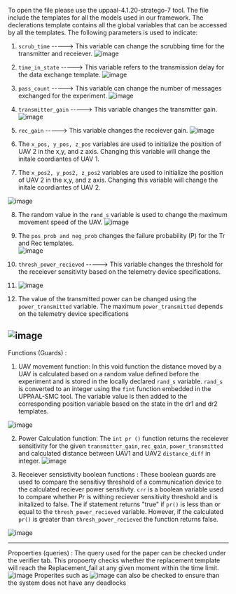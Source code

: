 To open the file please use the uppaal-4.1.20-stratego-7 tool. 
The file include the templates for all the models used in our framework. 
The declerations template contains all the global variables that can be accessed by all the templates. The following parameters is used to indicate:
1. 	`scrub_time`    -----> This variable can change the scrubbing time for the transmitter and receiever. ![image](https://user-images.githubusercontent.com/68142141/120345051-22eae800-c2c8-11eb-934f-15c088ede37a.png)

2.  `time_in_state` -----> This variable refers to the transmission delay for the data exchange template. ![image](https://user-images.githubusercontent.com/68142141/120345346-647b9300-c2c8-11eb-80c2-f188ed6af144.png)

3.  `pass_count`    -----> This variable can change the number of messages exchanged for the experiment. ![image](https://user-images.githubusercontent.com/68142141/120345424-75c49f80-c2c8-11eb-9050-41273f6c7926.png)
4.  `transmitter_gain`    -----> This variable changes the transmitter gain. ![image](https://user-images.githubusercontent.com/68142141/120347865-a4dc1080-c2ca-11eb-8e7b-e85007af6d2b.png)

5.  `rec_gain`    -----> This variable changes the receiever gain. ![image](https://user-images.githubusercontent.com/68142141/120347938-b6bdb380-c2ca-11eb-8eec-a5726a863096.png)

7.   The `x_pos, y_pos, z_pos`     variables are used to initialize the position of UAV 2 in the x,y, and z axis. Changing this variable will change the initale coordiantes of UAV 1.
8.   The `x_pos2, y_pos2, z_pos2`  variables are used to initialize the position of UAV 2 in the x,y, and z axis. Changing this variable will change the initale coordiantes of UAV 2.

![image](https://user-images.githubusercontent.com/68142141/120348162-ec629c80-c2ca-11eb-80b6-31eb8f443d65.png)

8.  The random value in the `rand_s` variable is used to change the maximum movement speed of the UAV. ![image](https://user-images.githubusercontent.com/68142141/120348518-42374480-c2cb-11eb-94e3-404a999316d5.png)
9. The `pos_prob and neg_prob` changes the failure probability (P) for the Tr and Rec templates.  
![image](https://user-images.githubusercontent.com/68142141/120350553-16b55980-c2cd-11eb-8b1a-5eae3db1149e.png)
10. `thresh_power_recieved`    -----> This variable changes the threshold for the receiever sensitivity based on the telemetry device specifications.
 
11. ![image](https://user-images.githubusercontent.com/68142141/120349609-3ef08880-c2cc-11eb-9338-3a625babe40f.png)
12. The value of the transmitted power can be changed using the `power_transmitted` variable. The maximum `power_transmitted` depends on the telemetry device specifications 

![image](https://user-images.githubusercontent.com/68142141/120350413-f7b6c780-c2cc-11eb-84f2-147358e800ec.png)
---------------------------------------------------------------------------------------------------------------------------------------------------------------------------------
Functions (Guards) :
1. UAV movement function: In this void function the distance moved by a UAV is calculated based on a random value defined before the experiment and is stored in the locally declared `rand_s` variable. `rand_s` is converted to an integer using the `fint` function embedded in the UPPAAL-SMC tool. The variable value is then added to the corresponding position variable based on the state in the dr1 and dr2 templates. 

![image](https://user-images.githubusercontent.com/68142141/120420685-d4266800-c332-11eb-8d05-cf1e4415a8fd.png)

2. Power Calculation function: The `int pr ()` function returns the receiever sensitivity for the given `transmitter_gain`, `rec_gain`, `power_transmitted` and calculated distance between UAV1 and UAV2 `distance_diff` in integer.
![image](https://user-images.githubusercontent.com/68142141/120421367-25832700-c334-11eb-956d-889feb4535cc.png)

4. Receiever sensistivity boolean functions : These boolean guards are used to compare the sensitivy threshold of a communication device to the calculated reciever power sensitivty. `crr` is a boolean variable used to compare whether Pr is withing reciever sensitivity threshold and is initalized to false. The if statement returns "true" if `pr()`  is less than or equal to the `thresh_power_recieved` variable. However, if the calculated `pr()` is greater than `thresh_power_recieved` the function returns false. 

![image](https://user-images.githubusercontent.com/68142141/120422366-1ac99180-c336-11eb-9e91-36e9c594db9b.png)

---------------------------------------------------------------------------------------------------------------------------------------------------------------------------------
Propoerties (queries) : 
The query used for the paper can be checked under the verifier tab. This propoerty checks whether the replacement template will reach the Replacement_fail at any given moment within the time limit. ![image](https://user-images.githubusercontent.com/68142141/120423172-e48d1180-c337-11eb-9d93-4a5f5cc95e59.png)
Properites such as ![image](https://user-images.githubusercontent.com/68142141/120423333-36ce3280-c338-11eb-98c8-8e90bb858f38.png)
 can also be checked to ensure than the system does not have any deadlocks
